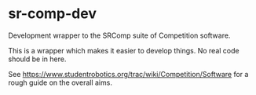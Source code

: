 sr-comp-dev
===========

Development wrapper to the SRComp suite of Competition software.

This is a wrapper which makes it easier to develop things.
No real code should be in here.

See https://www.studentrobotics.org/trac/wiki/Competition/Software for a
rough guide on the overall aims.
